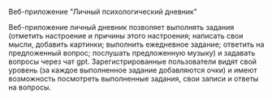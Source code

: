 Веб-приложение "Личный психологический дневник"

Веб-приложение личный дневник позволяет выполнять задания (отметить настроение и причины этого настроения; написать свои мысли, добавить картинки; выполнить ежедневное задание; 
ответить на предложенный вопрос; послушать предложенную музыку) и задавать вопросы через чат gpt. 
Зарегистрированные пользователи видят свой уровень (за каждое выполненное задание добавляются очки) и имеют возможность посмотреть выполненные задания, свои записи и ответы на вопросы.
